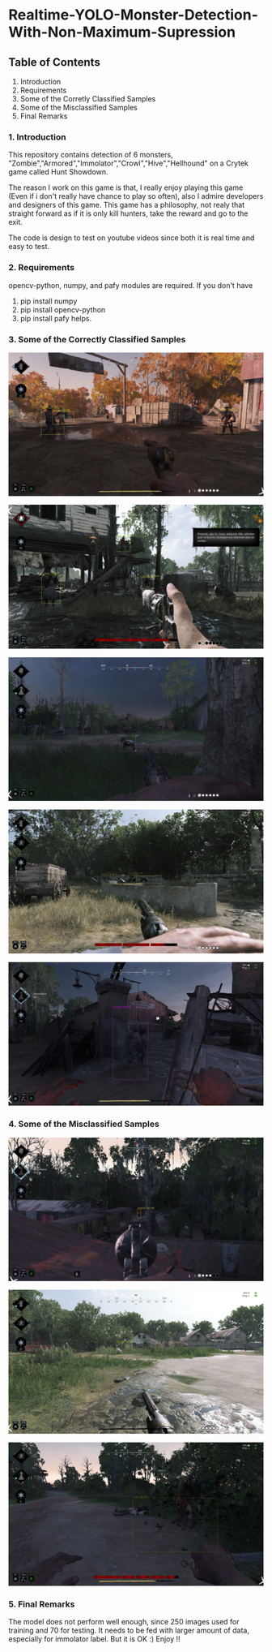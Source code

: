 # Realtime-YOLO-Monster-Detection-With-Non-Maximum-Supression


## Table of Contents
1. Introduction
2. Requirements
3. Some of the Corretly Classified Samples
4. Some of the Misclassified Samples
5. Final Remarks


### 1. Introduction

This repository contains detection of 6 monsters, "Zombie","Armored","Immolator","Crowl","Hive","Hellhound" on a Crytek game called Hunt Showdown.

The reason I work on this game is that, I really enjoy playing this game (Even if i don't really have chance to play so often), also I admire developers and designers of this game. This game has a philosophy, not realy that straight forward as if it is only kill hunters, take the reward and go to the exit.

The code is design to test on youtube videos since both it is real time and easy to test.

### 2. Requirements
opencv-python, numpy, and pafy modules are required. If you don't have
1. pip install numpy
2. pip install opencv-python
3. pip install pafy
helps.


### 3. Some of the Correctly Classified Samples

![Zombie](detectedzombie.jpg)

![Zombie And Hive](detectedzombieandhive.jpg)

![Hellhound](detectedhellhound.jpg)

![Crowl](detectedcrowl.jpg)

![Armored](detectedarmored.jpg)

### 4. Some of the Misclassified Samples

![Misclassified Immolator](misclassifiedimmolator.jpg)

![Misclassified Hive](misclassifiedhive.jpg)

![Misclassified Crowl](misclassifiedcrowl.jpg)


### 5. Final Remarks
The model does not perform well enough, since 250 images used for training and 70 for testing. 
It needs to be fed with larger amount of data, especially for immolator label.
But it is OK :)
Enjoy !!
